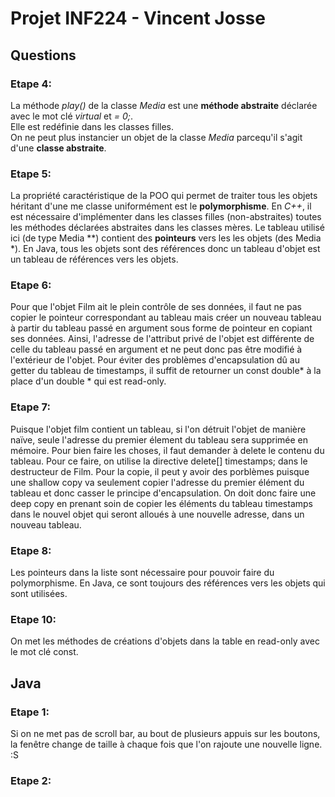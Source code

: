 # Projet INF224 - Vincent Josse

## Questions

### Etape 4:  
La méthode *play()* de la classe *Media* est une **méthode abstraite** déclarée avec le mot clé *virtual* et *= 0;*.    
Elle est redéfinie dans les classes filles.  
On ne peut plus instancier un objet de la classe *Media* parcequ'il s'agit d'une **classe abstraite**.  

### Etape 5:  
La propriété caractéristique de la POO qui permet de traiter tous les objets héritant d'une me classe uniformément est le  **polymorphisme**.
En *C++*, il est nécessaire d'implémenter dans les classes filles (non-abstraites) toutes les méthodes déclarées abstraites dans les classes mères. Le tableau utilisé ici (de type Media \*\*) contient des **pointeurs** vers les les objets (des Media \*). En Java, tous les objets sont des références donc un tableau d'objet est un tableau de références vers les objets.  

### Etape 6:
Pour que l'objet Film ait le plein contrôle de ses données, il faut ne pas copier le pointeur correspondant au tableau mais créer un nouveau tableau à partir du tableau passé en argument sous forme de pointeur en copiant ses données. Ainsi, l'adresse de l'attribut privé de l'objet est différente de celle du tableau passé en argument et ne peut donc pas être modifié à l'extérieur de l'objet. 
Pour éviter des problèmes d'encapsulation dû au getter du tableau de timestamps, il suffit de retourner un const double\* à la place d'un double \*  qui est read-only.
  
### Etape 7:
Puisque l'objet film contient un tableau, si l'on détruit l'objet de manière naïve, seule l'adresse du premier élement du tableau sera supprimée en mémoire. Pour bien faire les choses, il faut demander à delete le contenu du tableau. Pour ce faire, on utilise la directive delete[] timestamps; dans le destructeur de Film.
Pour la copie, il peut y avoir des porblèmes puisque une shallow copy va seulement copier l'adresse du premier élément du tableau et donc casser le principe d'encapsulation. On doit donc faire une deep copy en prenant soin de copier les éléments du tableau timestamps dans le nouvel objet qui seront alloués à une nouvelle adresse, dans un nouveau tableau.

### Etape 8:  
Les pointeurs dans la liste sont nécessaire pour pouvoir faire du polymorphisme. En Java, ce sont toujours des références vers les objets qui sont utilisées.  

### Etape 10:  
On met les méthodes de créations d'objets dans la table en read-only avec le mot clé const.


## Java  
  
### Etape 1:  
Si on ne met pas de scroll bar, au bout de plusieurs appuis sur les boutons, la fenêtre change de taille à chaque fois que l'on rajoute une nouvelle ligne. :S



### Etape 2:  


